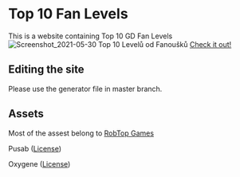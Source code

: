 # Top 10 Fan Levels
This is a website containing Top 10 GD Fan Levels
![Screenshot_2021-05-30 Top 10 Levelů od Fanoušků](https://user-images.githubusercontent.com/51487573/120117380-35143b80-c18d-11eb-87ad-aa5cf458b8ac.png)
[Check it out!](http://gamingas.wz.cz/lofttop10/)

## Editing the site
Please use the generator file in master branch.

## Assets
Most of the assest belong to [RobTop Games](http://robtopgames.com)

Pusab ([License](https://www.fontsquirrel.com/license/Pusab))

Oxygene ([License](http://pizzadude.dk/site/))
